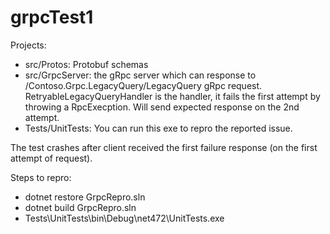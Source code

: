 # grpcTest1

Projects:
- src/Protos: Protobuf schemas
- src/GrpcServer: the gRpc server which can response to /Contoso.Grpc.LegacyQuery/LegacyQuery gRpc request. RetryableLegacyQueryHandler is the handler, it fails the first attempt by throwing a RpcExecption. Will send expected response on the 2nd attempt.
- Tests/UnitTests: You can run this exe to repro the reported issue.

The test crashes after client received the first failure response (on the first attempt of request).

Steps to repro:
- dotnet restore GrpcRepro.sln
- dotnet build GrpcRepro.sln
- Tests\UnitTests\bin\Debug\net472\UnitTests.exe
